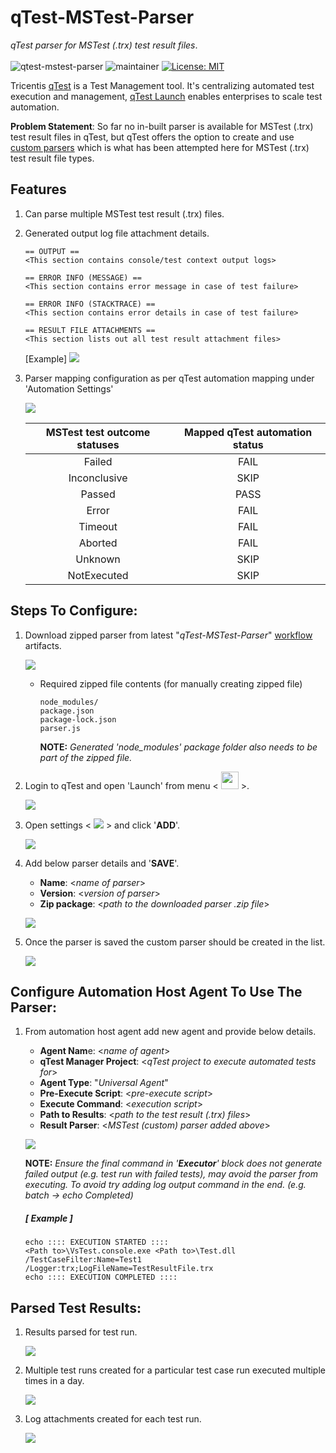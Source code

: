 # **qTest-MSTest-Parser**
*qTest parser for MSTest (.trx) test result files*. </br></br>
![qtest-mstest-parser](https://github.com/abhinavminhas/qtest-mstest-parser/actions/workflows/main.yml/badge.svg)
![maintainer](https://img.shields.io/badge/Creator/Maintainer-abhinavminhas-e65c00)
[![License: MIT](https://img.shields.io/badge/License-MIT-blue.svg)](https://opensource.org/licenses/MIT)

Tricentis [qTest](https://www.tricentis.com/products/unified-test-management-qtest/) is a Test Management tool. It's centralizing automated test execution and management, [qTest Launch](https://www.tricentis.com/resources/qtest-launch-test-automation-management/) enables enterprises to scale test automation.

**Problem Statement**: So far no in-built parser is available for MSTest (.trx) test result files in qTest, but qTest offers the option to create and use [custom parsers](https://documentation.tricentis.com/qtest/od/en/content/launch/automation_host/universal_agent/parsers/develop_custom_test_result_parser_for_universal_agent.htm) which is what has been attempted here for MSTest (.trx) test result file types. </br>

## Features

1. Can parse multiple MSTest test result (.trx) files.
2. Generated output log file attachment details.
   ````
   == OUTPUT == 
   <This section contains console/test context output logs>

   == ERROR INFO (MESSAGE) == 
   <This section contains error message in case of test failure>

   == ERROR INFO (STACKTRACE) == 
   <This section contains error details in case of test failure>
   
   == RESULT FILE ATTACHMENTS == 
   <This section lists out all test result attachment files>
   ````
   [Example]
   <img src="images\log-output.png" > </img>
3. Parser mapping configuration as per qTest automation mapping under 'Automation Settings'

   <img src="images\qTest-automation-mappings.png" > </img>

   | MSTest test outcome statuses | Mapped qTest automation status |
   | :---: | :---: |
   | Failed | FAIL |
   | Inconclusive | SKIP |
   | Passed | PASS |
   | Error | FAIL |
   | Timeout | FAIL |
   | Aborted | FAIL |
   | Unknown | SKIP |
   | NotExecuted | SKIP |

## Steps To Configure:

1. Download zipped parser from latest "*qTest-MSTest-Parser*" [workflow](https://github.com/abhinavminhas/qtest-mstest-parser/actions/workflows/main.yml) artifacts.

   <img src="images\artifacts.png" > </img>
   - Required zipped file contents (for manually creating zipped file)
        ```
        node_modules/
        package.json
        package-lock.json
        parser.js
        ```

      **NOTE:** *Generated 'node_modules' package folder also needs to be part of the zipped file.*

2. Login to qTest and open 'Launch' from menu < <img src="images\qTest-icon.png" width ="28px"> </img> >.

   <img src="images\qTest1.png"> </img>

3. Open settings < <img src="images\settings.png"> </img> > and click '**ADD**'.

   <img src="images\qTest2.png"> </img>

4. Add below parser details and '**SAVE**'.
    - **Name**: <*name of parser*>
    - **Version**: <*version of parser*>
    - **Zip package**: <*path to the downloaded parser .zip file*> </br>

   <img src="images\qTest3.png"> </img>

5. Once the parser is saved the custom parser should be created in the list.

   <img src="images\qTest4.png"> </img>

## Configure Automation Host Agent To Use The Parser:

1. From automation host agent add new agent and provide below details.
   - **Agent Nam**e: <*name of agent*>
   - **qTest Manager Project**: <*qTest project to execute automated tests for*>
   - **Agent Type**: "*Universal Agent*"
   - **Pre-Execute Script**: <*pre-execute script*>
   - **Execute Command**: <*execution script*>
   - **Path to Results**: <*path to the test result (.trx) files*>
   - **Result Parser**: <*MSTest (custom) parser added above*> </br>
   
   <img src="images\add-parser-to-agent.png"> </img>

   **NOTE:** *Ensure the final command in '_**Executor**_' block does not generate failed output (e.g. test run with failed tests), may avoid the parser from executing. To avoid try adding log output command in the end. (e.g. batch -> echo Completed)*
      ##### [ Example ] #####
      ```
      echo :::: EXECUTION STARTED ::::
      <Path to>\VsTest.console.exe <Path to>\Test.dll /TestCaseFilter:Name=Test1 /Logger:trx;LogFileName=TestResultFile.trx
      echo :::: EXECUTION COMPLETED ::::
      ```

## Parsed Test Results:

1. Results parsed for test run.
   
   <img src="images\results.png"> </img>

2. Multiple test runs created for a particular test case run executed multiple times in a day.
   
   <img src="images\execution-runs.png"> </img>

3. Log attachments created for each test run.
   
   <img src="images\execution-run-attachments.png"> </img>

